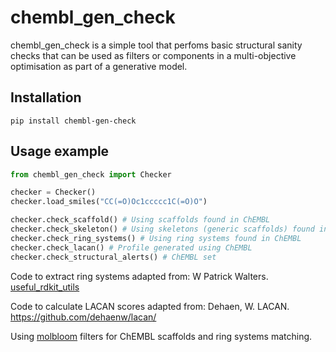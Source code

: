 # chembl_gen_check

chembl_gen_check is a simple tool that perfoms basic structural sanity checks that can be used as filters or components in a multi-objective optimisation as part of a generative model.

## Installation

```
pip install chembl-gen-check
```

## Usage example

```python
from chembl_gen_check import Checker

checker = Checker()
checker.load_smiles("CC(=O)Oc1ccccc1C(=O)O")

checker.check_scaffold() # Using scaffolds found in ChEMBL
checker.check_skeleton() # Using skeletons (generic scaffolds) found in ChEMBL
checker.check_ring_systems() # Using ring systems found in ChEMBL
checker.check_lacan() # Profile generated using ChEMBL
checker.check_structural_alerts() # ChEMBL set
```

Code to extract ring systems adapted from: W Patrick Walters. [useful_rdkit_utils](https://github.com/PatWalters/useful_rdkit_utils/blob/master/useful_rdkit_utils/ring_systems.py)

Code to calculate LACAN scores adapted from: Dehaen, W. LACAN. https://github.com/dehaenw/lacan/

Using [molbloom](https://github.com/whitead/molbloom) filters for ChEMBL scaffolds and ring systems matching.